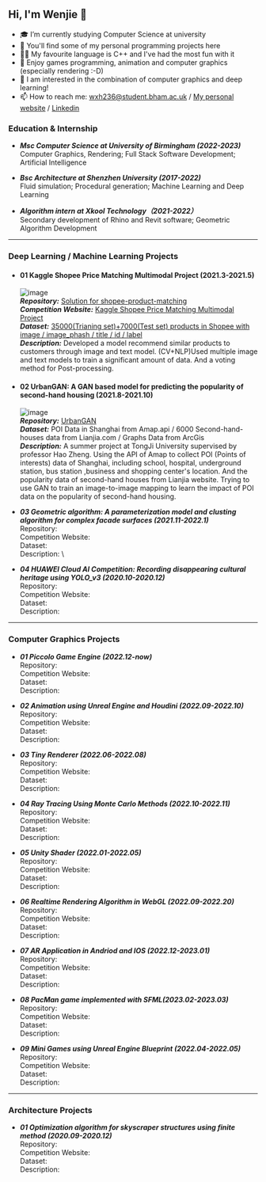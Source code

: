 ## Hi, I'm Wenjie 👋

- 🎓 I’m currently studying Computer Science at university
- 🔭 You'll find some of my personal programming projects here
- 👨‍💻 My favourite language is C++ and I've had the most fun with it
- 💭 Enjoy games programming, animation and computer graphics (especially rendering :-D)
- 🌱 I am interested in the combination of computer graphics and deep learning!
- 📫 How to reach me: wxh236@student.bham.ac.uk / [My personal website](https://wenjiehuang.net) / [Linkedin](https://www.linkedin.com/in/wenjie-huang-a1131317b/)

### Education & Internship

- ***Msc Computer Science at University of Birmingham (2022-2023)***\
  Computer Graphics, Rendering; Full Stack Software Development; Artificial Intelligence
  
- ***Bsc Architecture at Shenzhen University (2017-2022)***\
  Fluid simulation; Procedural generation; Machine Learning and Deep Learning
  
- ***Algorithm intern at Xkool Technology（2021-2022）***\
  Secondary development of Rhino and Revit software; Geometric Algorithm Development
  
___


### Deep Learning / Machine Learning Projects

- #### 01 Kaggle Shopee Price Matching Multimodal Project (2021.3-2021.5)
  ![image](https://user-images.githubusercontent.com/82434538/235355448-180fbf59-a08b-44ba-87d1-2a8a30abfce1.png)\
  ***Repository:*** [Solution for shopee-product-matching](https://github.com/SZU-WenjieHuang/Kaggle-Shopee-Price-Matching-Multimodal-Project)\
  ***Competition Website:*** [Kaggle Shopee Price Matching Multimodal Project](https://www.kaggle.com/competitions/shopee-product-matching)\
  ***Dataset:*** [35000(Trianing set)+7000(Test set) products in Shopee with image / image_phash / title / id / label](https://www.kaggle.com/competitions/shopee-product-matching/data)\
  ***Description:*** Developed a model recommend similar products to customers through image and text model. (CV+NLP)Used multiple image and text models to train a significant amount of data. And a voting method for Post-processing.

- #### 02 UrbanGAN: A GAN based model for predicting the popularity of second-hand housing (2021.8-2021.10)
  ![image](https://user-images.githubusercontent.com/82434538/235355365-524c9f32-94e7-401c-ba8b-7402f1747a09.png)\
  ***Repository:*** [UrbanGAN](https://github.com/SZU-WenjieHuang/UrbanGAN)\
  ***Dataset:*** POI Data in Shanghai from Amap.api / 6000 Second-hand-houses data from Lianjia.com / Graphs Data from ArcGis\
  ***Description:*** A summer project at TongJi University supervised by professor Hao Zheng. Using the API of Amap to collect POI (Points of interests) data of Shanghai, including school, hospital, underground station, bus station ,business and shopping center's location. And the popularity data of second-hand houses from Lianjia website. Trying to use GAN to train an image-to-image mapping to learn the impact of POI data on the popularity of second-hand housing.
  
- ***03 Geometric algorithm: A parameterization model and clusting algorithm for complex facade surfaces (2021.11-2022.1)***\
  Repository: \
  Competition Website:\
  Dataset:\
  Description: \
 
- ***04 HUAWEI Cloud AI Competition: Recording disappearing cultural heritage using YOLO_v3 (2020.10-2020.12)***\
  Repository: \
  Competition Website:\
  Dataset:\
  Description: 

___

### Computer Graphics Projects

- ***01 Piccolo Game Engine (2022.12-now)***\
  Repository: \
  Competition Website:\
  Dataset:\
  Description: 

- ***02 Animation using Unreal Engine and Houdini (2022.09-2022.10)***\
  Repository: \
  Competition Website:\
  Dataset:\
  Description: 

- ***03 Tiny Renderer (2022.06-2022.08)***\
  Repository: \
  Competition Website:\
  Dataset:\
  Description: 

- ***04 Ray Tracing Using Monte Carlo Methods (2022.10-2022.11)***\
  Repository: \
  Competition Website:\
  Dataset:\
  Description: 

- ***05 Unity Shader (2022.01-2022.05)***\
  Repository: \
  Competition Website:\
  Dataset:\
  Description: 

- ***06 Realtime Rendering Algorithm in WebGL (2022.09-2022.20)***\
  Repository: \
  Competition Website:\
  Dataset:\
  Description: 

- ***07 AR Application in Andriod and IOS (2022.12-2023.01)***\
  Repository: \
  Competition Website:\
  Dataset:\
  Description: 

- ***08 PacMan game implemented with SFML(2023.02-2023.03)***\
  Repository: \
  Competition Website:\
  Dataset:\
  Description: 

- ***09 Mini Games using Unreal Engine Blueprint (2022.04-2022.05)***\
  Repository: \
  Competition Website:\
  Dataset:\
  Description: 

___

### Architecture Projects

- ***01 Optimization algorithm for skyscraper structures using finite method (2020.09-2020.12)***\
  Repository: \
  Competition Website:\
  Dataset:\
  Description: 

  
<!--
**SZU-WenjieHuang/SZU-WenjieHuang** is a ✨ _special_ ✨ repository because its `README.md` (this file) appears on your GitHub profile.

Here are some ideas to get you started:

- 🔭 I’m currently working on ...
- 🌱 I’m currently learning ...
- 👯 I’m looking to collaborate on ...
- 🤔 I’m looking for help with ...
- 💬 Ask me about ...
- 📫 How to reach me: ...
- 😄 Pronouns: ...
- ⚡ Fun fact: ...
-->
